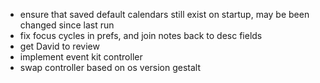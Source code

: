 
- ensure that saved default calendars still exist on startup, may be been changed since last run
- fix focus cycles in prefs, and join notes back to desc fields
- get David to review
- implement event kit controller
- swap controller based on os version gestalt
